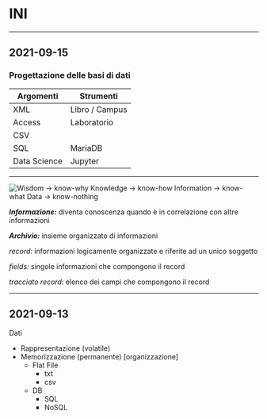 # INI 

---

## 2021-09-15

### Progettazione delle basi di dati

| Argomenti   | Strumenti      |
|-------------|----------------|
| XML         | Libro / Campus |
| Access      | Laboratorio    |
| CSV         |                |
| SQL         | MariaDB        |
|Data Science | Jupyter        |

---

![***Wisdom*** -> know-why
***Knowledge*** -> know-how
***Information*** -> know-what
***Data*** -> know-nothing](/res/img/knowledge.png)

***Informazione:*** diventa conoscenza quando è in correlazione con altre informazioni

***Archivio:*** insieme organizzato di informazioni
<integra appunti>

*record:* informazioni logicamente organizzate e riferite ad un unico soggetto

*fields:* singole informazioni che compongono il record

*tracciato record:* elenco dei campi che compongono il record

---

## 2021-09-13

Dati
- Rappresentazione (volatile)
- Memorizzazione (permanente) [organizzazione]
    - Flat File
        - txt
        - csv
    - DB
        - SQL
        - NoSQL